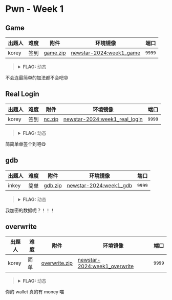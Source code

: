 # Pwn - Week 1

## Game

| 出题人 | 难度 | 附件 | 环境镜像 | 端口 |
|-----|-----|-----|-----|-----|
| korey | 签到 | [game.zip](https://github.com/project-newstar/newstar-ctf-2024/releases/download/attachment-week1/game.zip) | [newstar-2024:week1_game](https://hub.docker.com/r/openctf/newstar-2024/tags?name=week1_game) | `9999` |

> <details><summary><strong>FLAG:</strong> 动态</summary>
> </details>

不会连最简单的加法都不会吧😰

## Real Login

| 出题人 | 难度 | 附件 | 环境镜像 | 端口 |
|-----|-----|-----|-----|-----|
| korey | 签到 | [nc.zip](https://github.com/project-newstar/newstar-ctf-2024/releases/download/attachment-week1/nc.zip) | [newstar-2024:week1_real_login](https://hub.docker.com/r/openctf/newstar-2024/tags?name=week1_real_login) | `9999` |

> <details><summary><strong>FLAG:</strong> 动态</summary>
> </details>

简简单单签个到吧😋

## gdb

| 出题人 | 难度 | 附件 | 环境镜像 | 端口 |
|-----|-----|-----|-----|-----|
| inkey | 简单 | [gdb.zip](https://github.com/project-newstar/newstar-ctf-2024/releases/download/attachment-week1/gdb.zip) | [newstar-2024:week1_gdb](https://hub.docker.com/r/openctf/newstar-2024/tags?name=week1_gdb) | `9999` |

> <details><summary><strong>FLAG:</strong> 动态</summary>
> </details>

我加密的数据呢？！！！

## overwrite

| 出题人 | 难度 | 附件 | 环境镜像 | 端口 |
|-----|-----|-----|-----|-----|
| korey | 简单 | [overwrite.zip](https://github.com/project-newstar/newstar-ctf-2024/releases/download/attachment-week1/overwrite.zip) | [newstar-2024:week1_overwrite](https://hub.docker.com/r/openctf/newstar-2024/tags?name=week1_overwrite) | `9999` |

> <details><summary><strong>FLAG:</strong> 动态</summary>
> </details>

你的 wallet 真的有 money 喵

